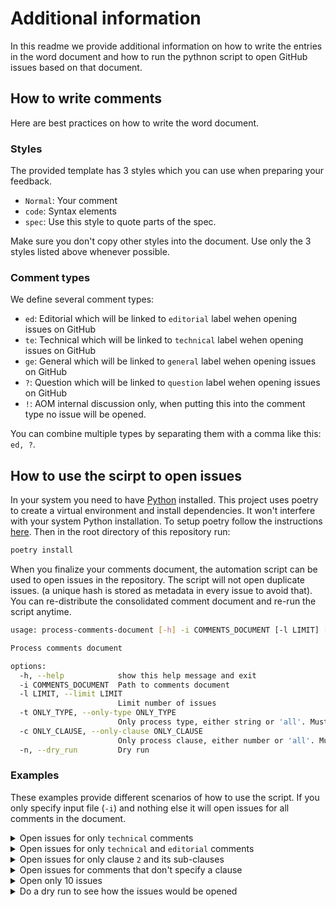 # Additional information

In this readme we provide additional information on how to write the entries in the word document and how to run the pythnon script to open GitHub issues based on that document.

## How to write comments

Here are best practices on how to write the word document.

### Styles
The provided template has 3 styles which you can use when preparing your feedback.

- `Normal`: Your comment
- `code`: Syntax elements
- `spec`: Use this style to quote parts of the spec.

Make sure you don't copy other styles into the document. Use only the 3 styles listed above whenever possible.

### Comment types
We define several comment types:

- `ed`: Editorial which will be linked to `editorial` label wehen opening issues on GitHub
- `te`: Technical which will be linked to `technical` label wehen opening issues on GitHub
- `ge`: General which will be linked to `general` label wehen opening issues on GitHub
- `?`: Question which will be linked to `question` label wehen opening issues on GitHub
- `!`: AOM internal discussion only, when putting this into the comment type no issue will be opened.

You can combine multiple types by separating them with a comma like this: `ed, ?`.

## How to use the scirpt to open issues

In your system you need to have [Python](https://www.python.org) installed. This project uses poetry to create a virtual environment and install dependencies. It won't interfere with your system Python installation. To setup poetry follow the instructions [here](https://python-poetry.org/docs/#installation). Then in the root directory of this repository run:

```bash
poetry install
```

When you finalize your comments document, the automation script can be used to open issues in the repository. The script will not open duplicate issues. (a unique hash is stored as metadata in every issue to avoid that). You can re-distribute the consolidated comment document and re-run the script anytime.

```bash
usage: process-comments-document [-h] -i COMMENTS_DOCUMENT [-l LIMIT] [-t ONLY_TYPE] [-c ONLY_CLAUSE] [-n]

Process comments document

options:
  -h, --help            show this help message and exit
  -i COMMENTS_DOCUMENT  Path to comments document
  -l LIMIT, --limit LIMIT
                        Limit number of issues
  -t ONLY_TYPE, --only-type ONLY_TYPE
                        Only process type, either string or 'all'. Must be separated  by comma
  -c ONLY_CLAUSE, --only-clause ONLY_CLAUSE
                        Only process clause, either number or 'all'. Must be separated  by comma
  -n, --dry_run         Dry run
```

### Examples

These examples provide different scenarios of how to use the script. If you only specify input file (`-i`) and nothing else it will open issues for all comments in the document.

<details>
  <summary>Open issues for only <code>technical</code> comments</summary>

  ```bash
  poetry run process-comments-document -- -i AOM_comments_iamf.docx -t te
  ```
</details>

<details>
  <summary>Open issues for only <code>technical</code> and <code>editorial</code> comments</summary>

  ```bash
  poetry run process-comments-document -- -i AOM_comments_iamf.docx -t te,ed
  ```
</details>

<details>
  <summary>Open issues for only clause <code>2</code> and its sub-clauses</summary>

  ```bash
  poetry run process-comments-document -- -i AOM_comments_iamf.docx -c 2
  ```
</details>

<details>
  <summary>Open issues for comments that don't specify a clause</summary>

  ```bash
  poetry run process-comments-document -- -i AOM_comments_iamf.docx -c all
  ```
</details>

<details>
  <summary>Open only 10 issues</summary>

  ```bash
  poetry run process-comments-document -- -i AOM_comments_iamf.docx -l 10
  ```
</details>

<details>
  <summary>Do a dry run to see how the issues would be opened</summary>

  ```bash
  poetry run process-comments-document -- -i AOM_comments_iamf.docx -n
  ```
</details>
